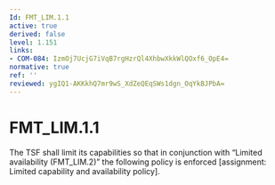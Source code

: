 ```yaml
---
Id: FMT_LIM.1.1
active: true
derived: false
level: 1.151
links:
- COM-084: IzmOj7UcjG7iVqB7rgHzrQl4XhbwXkkWlQOxf6_OpE4=
normative: true
ref: ''
reviewed: ygIQ1-AKKkhQ7mr9wS_XdZeQEqSWs1dgn_OqYkBJPbA=
---
```


# FMT_LIM.1.1

The TSF shall limit its capabilities so that in conjunction with “Limited availability (FMT_LIM.2)” the following policy is enforced [assignment: Limited capability and availability policy].